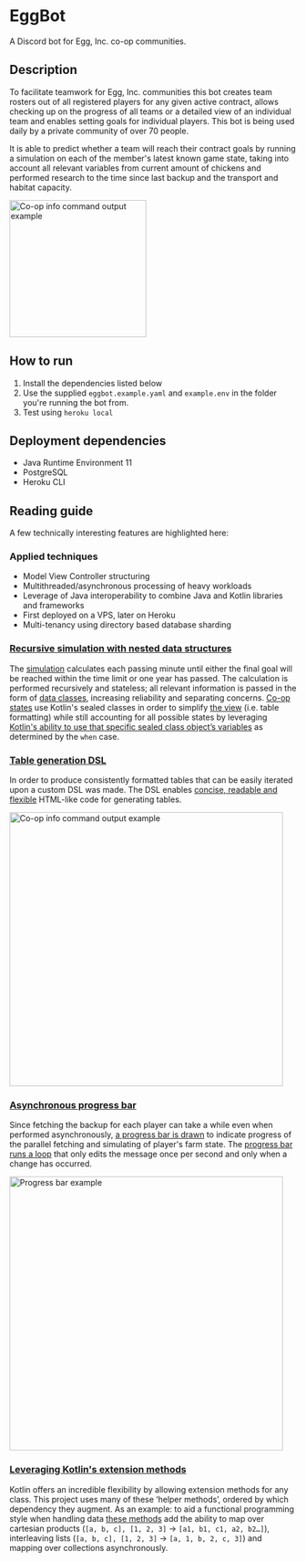 # EggBot
A Discord bot for Egg, Inc. co-op communities.

## Description
To facilitate teamwork for Egg, Inc. communities this bot creates team rosters out of all registered players for any given active contract, allows checking up on the progress of all teams or a detailed view of an individual team and enables setting goals for individual players. This bot is being used daily by a private community of over 70 people.

It is able to predict whether a team will reach their contract goals by running a simulation on each of the member's latest known game state, taking into account all relevant variables from current amount of chickens and performed research to the time since last backup and the transport and habitat capacity.

<img alt="Co-op info command output example" src="https://user-images.githubusercontent.com/5128166/100468354-8b1bff80-30d4-11eb-845b-b13f977c67c8.jpeg" width=240>

## How to run

1. Install the dependencies listed below
2. Use the supplied `eggbot.example.yaml` and `example.env` in the folder you're running the bot from.
3. Test using `heroku local`

## Deployment dependencies

* Java Runtime Environment 11
* PostgreSQL
* Heroku CLI
  
## Reading guide
A few technically interesting features are highlighted here:

### Applied techniques

* Model View Controller structuring 
* Multithreaded/asynchronous processing of heavy workloads
* Leverage of Java interoperability to combine Java and Kotlin libraries and frameworks
* First deployed on a VPS, later on Heroku
* Multi-tenancy using directory based database sharding

### [Recursive simulation with nested data structures](src/main/kotlin/nl/pindab0ter/eggbot/model/simulation/Simulate.kt)
The [simulation](src/main/kotlin/nl/pindab0ter/eggbot/model/simulation/Simulate.kt#L8-40) calculates each passing minute until either the final goal will be reached within the time limit or one year has passed.
The calculation is performed recursively and stateless; all relevant information is passed in the form of [data classes](src/main/kotlin/nl/pindab0ter/eggbot/model/simulation/Farmer.kt), increasing reliability and separating concerns.
[Co-op states](src/main/kotlin/nl/pindab0ter/eggbot/model/simulation/CoopContractStatus.kt) use Kotlin's sealed classes in order to simplify [the view](src/main/kotlin/nl/pindab0ter/eggbot/view/CoopsInfo.kt#L110-L146) (i.e. table formatting) while still accounting for all possible states by leveraging [Kotlin's ability to use that specific sealed class object’s variables](src/main/kotlin/nl/pindab0ter/eggbot/view/CoopsInfo.kt#L118-L127) as determined by the `when` case.

### [Table generation DSL](src/main/kotlin/nl/pindab0ter/eggbot/model/Table.kt)
In order to produce consistently formatted tables that can be easily iterated upon a custom DSL was made.
The DSL enables [concise, readable and flexible](src/main/kotlin/nl/pindab0ter/eggbot/view/CoopInfo.kt#L90-122) HTML-like code for generating tables.

<img alt="Co-op info command output example" src="https://user-images.githubusercontent.com/5128166/100460892-40948600-30c8-11eb-8760-98395c30ee3a.png" width=480>

### [Asynchronous progress bar](src/main/kotlin/nl/pindab0ter/eggbot/model/ProgressBar.kt)
Since fetching the backup for each player can take a while even when performed asynchronously, [a progress bar is drawn](src/main/kotlin/nl/pindab0ter/eggbot/controller/CoopInfo.kt#L53-L64) to indicate progress of the parallel fetching and simulating of player's farm state.
The [progress bar runs a loop](src/main/kotlin/nl/pindab0ter/eggbot/controller/CoopInfo.kt#L53-L64) that only edits the message once per second and only when a change has occurred.

<img alt="Progress bar example" src="https://user-images.githubusercontent.com/5128166/100465520-c23be200-30cf-11eb-9dba-e39e83e6a0bb.png" width=480>

### [Leveraging Kotlin's extension methods](src/main/kotlin/nl/pindab0ter/eggbot/helpers)
Kotlin offers an incredible flexibility by allowing extension methods for any class. This project uses many of these ‘helper methods’, ordered by which dependency they augment.
As an example: to aid a functional programming style when handling data [these methods](src/main/kotlin/nl/pindab0ter/eggbot/helpers/Kotlin.kt) add the ability to map over cartesian products (`[a, b, c], [1, 2, 3]` → `[a1, b1, c1, a2, b2…]`), interleaving lists (`[a, b, c], [1, 2, 3]` → `[a, 1, b, 2, c, 3]`) and mapping over collections asynchronously.
